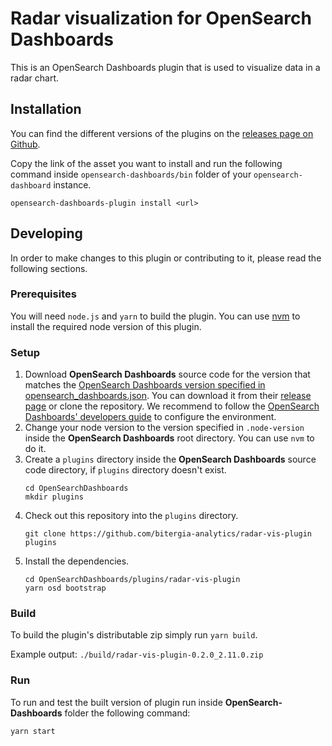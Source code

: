 # Radar visualization for OpenSearch Dashboards

This is an OpenSearch Dashboards plugin that is used to visualize data in a radar chart.

## Installation

You can find the different versions of the plugins on the
[releases page on Github](https://github.com/bitergia-analytics/radar-vis-plugin/releases).

Copy the link of the asset you want to install and run the following command inside
`opensearch-dashboards/bin` folder of your `opensearch-dashboard` instance.

```
opensearch-dashboards-plugin install <url>
```

## Developing

In order to make changes to this plugin or contributing to it, please read the following
sections.

### Prerequisites

You will need `node.js` and `yarn` to build the plugin. You can use
[nvm](https://github.com/nvm-sh/nvm) to install the required node version
of this plugin.

### Setup

1. Download **OpenSearch Dashboards** source code for the version that matches the
   [OpenSearch Dashboards version specified in opensearch_dashboards.json](./opensearch_dashboards.json#L4).
   You can download it from their
   [release page](https://github.com/opensearch-project/OpenSearch-Dashboards/releases)
   or clone the repository. We recommend to follow the
   [OpenSearch Dashboards' developers guide](https://github.com/opensearch-project/OpenSearch-Dashboards/blob/main/DEVELOPER_GUIDE.md#getting-started)
   to configure the environment.
1. Change your node version to the version specified in `.node-version` inside
   the **OpenSearch Dashboards** root directory. You can use `nvm` to do it.
1. Create a `plugins` directory inside the **OpenSearch Dashboards** source code
   directory, if `plugins` directory doesn't exist.
   ```
   cd OpenSearchDashboards
   mkdir plugins
   ```
1. Check out this repository into the `plugins` directory.
   ```
   git clone https://github.com/bitergia-analytics/radar-vis-plugin plugins
   ```
1. Install the dependencies.
   ```
   cd OpenSearchDashboards/plugins/radar-vis-plugin
   yarn osd bootstrap
   ```

### Build

To build the plugin's distributable zip simply run `yarn build`.

Example output: `./build/radar-vis-plugin-0.2.0_2.11.0.zip`

### Run

To run and test the built version of plugin run inside **OpenSearch-Dashboards**
folder the following command:

```
yarn start
```
